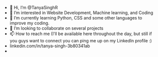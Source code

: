 - 👋 Hi, I’m @TanyaSinghR
- 👀 I’m interested in Website Development, Machine learning, and Coding 
- 🌱 I’m currently learning Python, CSS and some other languages to improve my coding.
- 💞️ I’m looking to collaborate on several projects
- 📫 How to reach me (I'll be available here throughout the day, but still if you guys want to connect you can ping me up on my LinkedIn profile :)
- linkedin.com/in/tanya-singh-3b80341ab
- 

<!---
TanyaSinghR/TanyaSinghR is a ✨ special ✨ repository because its `README.md` (this file) appears on your GitHub profile.
You can click the Preview link to take a look at your changes.
--->
